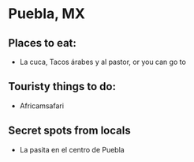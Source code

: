 # Puebla, MX

## Places to eat: 
- La cuca, Tacos árabes y al pastor, or you can go to 

## Touristy things to do:
- Africamsafari

##  Secret spots from locals
- La pasita en el centro de Puebla


